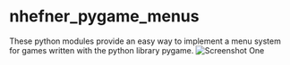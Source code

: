 # **nhefner_pygame_menus**
These python modules provide an easy way to implement a menu system for games written with the python library pygame.
![Screenshot One](/nhefner_pygame_menus/nhefner_pygame_menus/screenshots/home.png)
